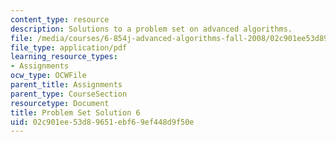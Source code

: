 ```yaml
---
content_type: resource
description: Solutions to a problem set on advanced algorithms.
file: /media/courses/6-854j-advanced-algorithms-fall-2008/02c901ee53d89651ebf69ef448d9f50e_sol6.pdf
file_type: application/pdf
learning_resource_types:
- Assignments
ocw_type: OCWFile
parent_title: Assignments
parent_type: CourseSection
resourcetype: Document
title: Problem Set Solution 6
uid: 02c901ee-53d8-9651-ebf6-9ef448d9f50e
---
```

